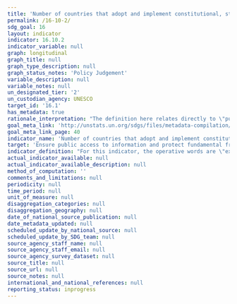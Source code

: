 ```yaml
---
title: 'Number of countries that adopt and implement constitutional, statutory and/or policy guarantees for public access to information'
permalink: /16-10-2/
sdg_goal: 16
layout: indicator
indicator: 16.10.2
indicator_variable: null
graph: longitudinal
graph_title: null
graph_type_description: null
graph_status_notes: 'Policy Judgement'
variable_description: null
variable_notes: null
un_designated_tier: '2'
un_custodian_agency: UNESCO
target_id: '16.1'
has_metadata: true
rationale_interpretation: "The definition here relates directly to \"public access to information\", which is wider than, but is also very much based upon, the established fundamental freedoms of expression and association. \n(Conversely, these freedoms also both impact on the environment for public access to information). \nThe focus of this indicator is thus on the status of adoption and implementation of constitutional, statutory and/or policy guarantees for public access to information. \nAs suggested by the Sustainable Development Solutions Network (SDSN) and UNESCO in earlier presentations to the UN Technical Support Team (UN TST), this is a relevant and measurable indicator. \nIt also responds to the growing number of UN member states that have already adopted legal guarantees, and many others that are currently considering relevant legislation or regulation in the field. \nThe rationale for assessing the implementation dimension is to assess the relevance of legal steps to practical information accessibility. It is not a composite indicator, but a logical linkage of laws and policies to practical impact that is relevant to SDG concerns. \nThe practical guarantee of public access may be partially assessed through dimensions such as those unpacked by The World Bank. In this way, the practical quality of legal provisions can be established by identifying if there are: 1) proactive disclosure provisions in laws that establish a legal duty to disclose; 2) mechanisms for citizens, firms, and others to request information that has not been proactively disclosed but that is relevant to their interests, 3) narrowly-tailored guidelines on exemptions to disclosure, and 4) institutional structures that support disclosure, such as information commissioners, oversight mechanisms, and complaints mechanisms. In some national cases, there is also information on the sources and numbers of requests and the response time taken to process these requests. \nUNESCO, within its mandate for the right to freedom of expression, which includes the corollary of the right to freedom of information, already monitors progress and issues in this area through its existing submissions to the Universal Periodic Review (UPR) and regularly issued research reports on World Trends on Freedom of Expression and Media Development, including its Media Development Indicators assessments. Collaboration with the World Bank is foreseen, as well as drawing upon work undertaken by ARTICLE 19 in this area. \nAll these will be considered important aspects of establishing the existence and implementation of constitutional, statutory and/or policy guarantees for public access to information."
goal_meta_link: 'http://unstats.un.org/sdgs/files/metadata-compilation/Metadata-Goal-16.pdf'
goal_meta_link_page: 40
indicator_name: 'Number of countries that adopt and implement constitutional, statutory and/or policy guarantees for public access to information'
target: 'Ensure public access to information and protect fundamental freedoms, in accordance with national legislation and international agreements.'
indicator_definition: "For this indicator, the operative words are \"existence\" and \"implementation\". As such, it establishes: (a) whether a country (or at the global level, the number of countries) has constitutional, statutory and/or policy guarantees for public access to information; (b) the extent to which such national guarantees reflect 'international agreements' (e.g. Universal Declaration of Human Rights, etc.); and (c) the implementation mechanisms in place for such guarantees, including the following variables: \tGovernment efforts to publicly promote the right to information. \tCitizens' awareness of their legal right to information and their ability to utilise it effectively. \tThe capacity of public bodies to provide information upon request by the public. This indicator will thus collate data from multiple sources, including National Human Rights Institutions, national and international non-governmental organisations, academic institutions, and national media regulatory authorities, among others. Such information will be gathered, processed and checked by international organisations - UNESCO and World Bank. UNESCO collects some aspects of this data using the Media Development Indicators, in addition to the biennial World Trends in Freedom of Expression and Media Development report. Data are available for at least 195 countries."
actual_indicator_available: null
actual_indicator_available_description: null
method_of_computation: ''
comments_and_limitations: null
periodicity: null
time_period: null
unit_of_measure: null
disaggregation_categories: null
disaggregation_geography: null
date_of_national_source_publication: null
date_metadata_updated: null
scheduled_update_by_national_source: null
scheduled_update_by_SDG_team: null
source_agency_staff_name: null
source_agency_staff_email: null
source_agency_survey_dataset: null
source_title: null
source_url: null
source_notes: null
international_and_national_references: null
reporting_status: inprogress
---
```

